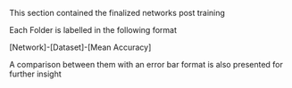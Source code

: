 This section contained the finalized networks post training 

Each Folder is labelled in the following format

[Network]-[Dataset]-[Mean Accuracy]

A comparison between them with an error bar format is also presented for further insight
